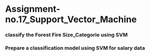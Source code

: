 # Assignment-no.17_Support_Vector_Machine
### classify the Forest Fire Size_Categorie using SVM
### Prepare a classification model using SVM for salary data
